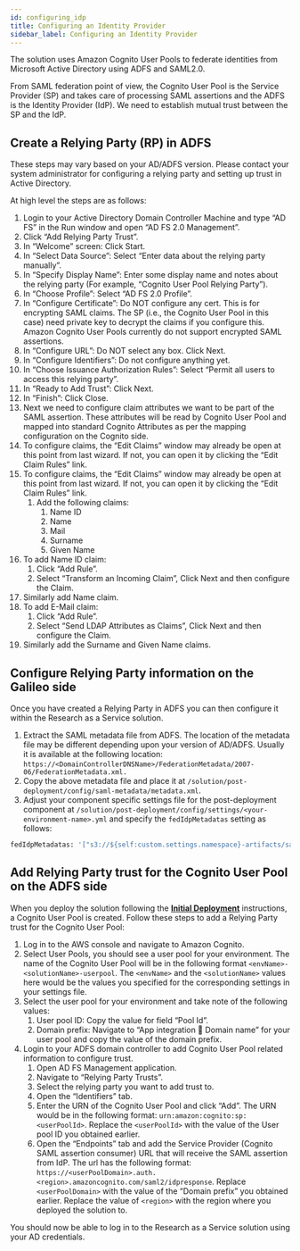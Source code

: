 ```yaml
---
id: configuring_idp
title: Configuring an Identity Provider
sidebar_label: Configuring an Identity Provider
---
```


The solution uses Amazon Cognito User Pools to federate identities from Microsoft Active Directory using ADFS and SAML2.0.

From SAML federation point of view, the Cognito User Pool is the Service Provider (SP) and takes care of processing SAML assertions and the ADFS is the Identity Provider (IdP). We need to establish mutual trust between the SP and the IdP.

## Create a Relying Party (RP) in ADFS

These steps may vary based on your AD/ADFS version. Please contact your system administrator for configuring a relying party and setting up trust in Active Directory.

At high level the steps are as follows:

1. Login to your Active Directory Domain Controller Machine and type “AD FS” in the Run window and open “AD FS 2.0 Management”.
2. Click “Add Relying Party Trust”.
3. In “Welcome” screen: Click Start.
4. In “Select Data Source”: Select “Enter data about the relying party manually”.
5. In “Specify Display Name”: Enter some display name and notes about the relying party (For example, “Cognito User Pool Relying Party”).
6. In “Choose Profile”: Select “AD FS 2.0 Profile”.
7. In “Configure Certificate”: Do NOT configure any cert. This is for encrypting SAML claims. The SP (i.e., the Cognito User Pool in this case) need private key to decrypt the claims if you configure this. Amazon Cognito User Pools currently do not support encrypted SAML assertions.
8. In “Configure URL”: Do NOT select any box. Click Next.
9. In “Configure Identifiers”: Do not configure anything yet.
10. In “Choose Issuance Authorization Rules”: Select “Permit all users to access this relying party”.
11. In “Ready to Add Trust”: Click Next.
12. In “Finish”: Click Close.
13. Next we need to configure claim attributes we want to be part of the SAML assertion. These attributes will be read by Cognito User Pool and mapped into standard Cognito Attributes as per the mapping configuration on the Cognito side.
14. To configure claims, the “Edit Claims” window may already be open at this point from last wizard. If not, you can open it by clicking the “Edit Claim Rules” link.
15. To configure claims, the “Edit Claims” window may already be open at this point from last wizard. If not, you can open it by clicking the “Edit Claim Rules” link.
    1. Add the following claims:
        1. Name ID
        2. Name
        3. Mail
        4. Surname
        5. Given Name
16. To add Name ID claim:
    1. Click “Add Rule”.
    2. Select “Transform an Incoming Claim”, Click Next and then configure the Claim.
17. Similarly add Name claim.
18. To add E-Mail claim:
    1. Click “Add Rule”.
    2. Select “Send LDAP Attributes as Claims”, Click Next and then configure the Claim.
19. Similarly add the Surname and Given Name claims.

## Configure Relying Party information on the Galileo side

Once you have created a Relying Party in ADFS you can then configure it within the Research as a Service solution.

1. Extract the SAML metadata file from ADFS. The location of the metadata file may be different depending upon your version of AD/ADFS. Usually it is available at the following location: `https://<DomainControllerDNSName>/FederationMetadata/2007-06/FederationMetadata.xml.`
2. Copy the above metadata file and place it at `/solution/post-deployment/config/saml-metadata/metadata.xml`.
3. Adjust your component specific settings file for the post-deployment component at `/solution/post-deployment/config/settings/<your-environment-name>.yml` and specify the `fedIdpMetadatas` setting as follows:

```bash
fedIdpMetadatas: '["s3://${self:custom.settings.namespace}-artifacts/saml-metadata/metadata.xml"]'
```

## Add Relying Party trust for the Cognito User Pool on the ADFS side

When you deploy the solution following the [**Initial Deployment**](deployment) instructions, a Cognito User Pool is created. Follow these steps to add a Relying Party trust for the Cognito User Pool:

1. Log in to the AWS console and navigate to Amazon Cognito.
2. Select User Pools, you should see a user pool for your environment. The name of the Cognito User Pool will be in the following format `<envName>-<solutionName>-userpool`. The `<envName>` and the `<solutionName>` values here would be the values you specified for the corresponding settings in your settings file.
3. Select the user pool for your environment and take note of the following values:
   1. User pool ID: Copy the value for field “Pool Id”.
   2. Domain prefix: Navigate to “App integration  Domain name” for your user pool and copy the value of the domain prefix.
4. Login to your ADFS domain controller to add Cognito User Pool related information to configure trust.
   1. Open AD FS Management application.
   2. Navigate to “Relying Party Trusts”.
   3. Select the relying party you want to add trust to.
   4. Open the “Identifiers” tab.
   5. Enter the URN of the Cognito User Pool and click “Add”. The URN would be in the following format: `urn:amazon:cognito:sp:<userPoolId>`. Replace the `<userPoolId>` with the value of the User pool ID you obtained earlier.
   6. Open the “Endpoints” tab and add the Service Provider (Cognito SAML assertion consumer) URL that will receive the SAML assertion from IdP. The url has the following format: `https://<userPoolDomain>.auth.<region>.amazoncognito.com/saml2/idpresponse`. Replace `<userPoolDomain>` with the value of the “Domain prefix” you obtained earlier. Replace the value of `<region>` with the region where you deployed the solution to.

You should now be able to log in to the Research as a Service solution using your AD credentials.
